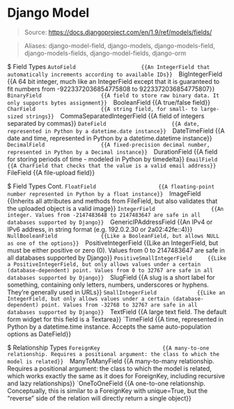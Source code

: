 # Django Model

> Source: https://docs.djangoproject.com/en/1.9/ref/models/fields/

> Aliases: django-model-field, django-models, django-models-field, django-models-fields, django-model-fields, django-orm

$ Field Types
    `AutoField                     {{An IntegerField that automatically increments according to available IDs}} 
    `BigIntegerField               {{A 64 bit integer, much like an IntegerField except that it is guaranteed to fit numbers from -9223372036854775808 to 9223372036854775807}} 
    `BinaryField                   {{A field to store raw binary data. It only supports bytes assignment}} 
    `BooleanField                  {{A true/false field}} 
    `CharField                     {{A string field, for small- to large-sized strings}} 
    `CommaSeparatedIntegerField    {{A field of integers separated by commas}} 
    `DateField                     {{A date, represented in Python by a datetime.date instance}} 
    `DateTimeField                 {{A date and time, represented in Python by a datetime.datetime instance}} 
    `DecimalField                  {{A fixed-precision decimal number, represented in Python by a Decimal instance}} 
    `DurationField                 {{A field for storing periods of time - modeled in Python by timedelta}} 
    `EmailField                    {{A CharField that checks that the value is a valid email address}} 
    `FileField                     {{A file-upload field}} 

$ Field Types Cont.
    `FloatField                    {{A floating-point number represented in Python by a float instance}} 
    `ImageField                    {{Inherits all attributes and methods from FileField, but also validates that the uploaded object is a valid image}} 
    `IntegerField                  {{An integer. Values from -2147483648 to 2147483647 are safe in all databases supported by Django}} 
    `GenericIPAddressField         {{An IPv4 or IPv6 address, in string format (e.g. 192.0.2.30 or 2a02:42fe::4)}} 
    `NullBooleanField              {{Like a BooleanField, but allows NULL as one of the options}} 
    `PositiveIntegerField          {{Like an IntegerField, but must be either positive or zero (0). Values from 0 to 2147483647 are safe in all databases supported by Django}} 
    `PositiveSmallIntegerField     {{Like a PositiveIntegerField, but only allows values under a certain (database-dependent) point. Values from 0 to 32767 are safe in all databases supported by Django}} 
    `SlugField                     {{A slug is a short label for something, containing only letters, numbers, underscores or hyphens. They’re generally used in URLs}} 
    `SmallIntegerField             {{Like an IntegerField, but only allows values under a certain (database-dependent) point. Values from -32768 to 32767 are safe in all databases supported by Django}} 
    `TextField                     {{A large text field. The default form widget for this field is a Textarea}} 
    `TimeField                     {{A time, represented in Python by a datetime.time instance. Accepts the same auto-population options as DateField}} 

$ Relationship Types
    `ForeignKey                    {{A many-to-one relationship. Requires a positional argument: the class to which the model is related}} 
    `ManyToManyField               {{A many-to-many relationship. Requires a positional argument: the class to which the model is related, which works exactly the same as it does for ForeignKey, including recursive and lazy relationships}} 
    `OneToOneField                 {{A one-to-one relationship. Conceptually, this is similar to a ForeignKey with unique=True, but the “reverse” side of the relation will directly return a single object}} 

